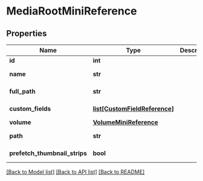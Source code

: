 # MediaRootMiniReference

## Properties

Name | Type | Description | Notes
------------ | ------------- | ------------- | -------------
**id** | **int** |  | [optional] 
**name** | **str** |  | [optional] [readonly] 
**full_path** | **str** |  | [optional] [readonly] 
**custom_fields** | [**list[CustomFieldReference]**](CustomFieldReference.md) |  | [optional] [readonly] 
**volume** | [**VolumeMiniReference**](VolumeMiniReference.md) |  | 
**path** | **str** |  | [optional] [readonly] 
**prefetch_thumbnail_strips** | **bool** |  | [optional] [readonly] 

[[Back to Model list]](../#documentation-for-models) [[Back to API list]](../#documentation-for-api-endpoints) [[Back to README]](../)


